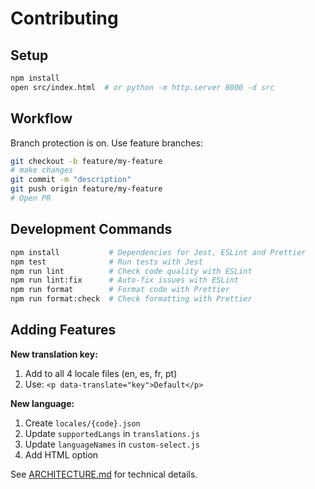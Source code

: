 # Contributing

## Setup

```bash
npm install
open src/index.html  # or python -m http.server 8000 -d src
```

## Workflow

Branch protection is on. Use feature branches:

```bash
git checkout -b feature/my-feature
# make changes
git commit -m "description"
git push origin feature/my-feature
# Open PR
```

## Development Commands

```bash
npm install           # Dependencies for Jest, ESLint and Prettier
npm test              # Run tests with Jest
npm run lint          # Check code quality with ESLint
npm run lint:fix      # Auto-fix issues with ESLint
npm run format        # Format code with Prettier
npm run format:check  # Check formatting with Prettier
```

## Adding Features

**New translation key:**

1. Add to all 4 locale files (en, es, fr, pt)
2. Use: `<p data-translate="key">Default</p>`

**New language:**

1. Create `locales/{code}.json`
2. Update `supportedLangs` in `translations.js`
3. Update `languageNames` in `custom-select.js`
4. Add HTML option

See [ARCHITECTURE.md](./ARCHITECTURE.md) for technical details.
